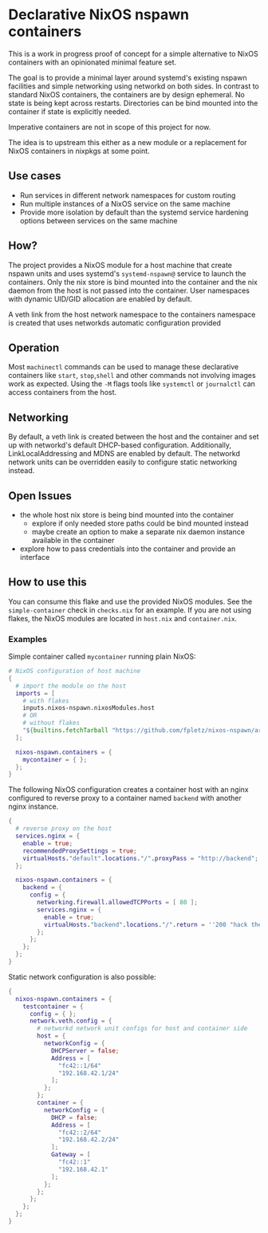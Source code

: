 # Declarative NixOS nspawn containers

This is a work in progress proof of concept for a simple alternative to NixOS containers
with an opinionated minimal feature set.

The goal is to provide a minimal layer around systemd's existing nspawn facilities
and simple networking using networkd on both sides. In contrast to standard NixOS containers,
the containers are by design ephemeral. No state is being kept across restarts. Directories
can be bind mounted into the container if state is explicitly needed.

Imperative containers are not in scope of this project for now.

The idea is to upstream this either as a new module or a replacement for NixOS containers in
nixpkgs at some point.

## Use cases

* Run services in different network namespaces for custom routing
* Run multiple instances of a NixOS service on the same machine
* Provide more isolation by default than the systemd service hardening options between services on the same machine

## How?

The project provides a NixOS module for a host machine that create nspawn units and uses
systemd's `systemd-nspawn@` service to launch the containers. Only the nix store is bind
mounted into the container and the nix daemon from the host is not passed into the container. 
User namespaces with dynamic UID/GID allocation are enabled by default.

A veth link from the host network namespace to the containers namespace is created that uses
networkds automatic configuration provided 

## Operation

Most `machinectl` commands can be used to manage these declarative containers like `start`,
`stop`,`shell` and other commands not involving images work as expected. Using the `-M`
flags tools like `systemctl` or `journalctl` can access containers from the host.

## Networking

By default, a veth link is created between the host and the container and set up with networkd's
default DHCP-based configuration. Additionally, LinkLocalAddressing and MDNS are enabled by default.
The networkd network units can be overridden easily to configure static networking instead.

## Open Issues

* the whole host nix store is being bind mounted into the container
  * explore if only needed store paths could be bind mounted instead
  * maybe create an option to make a separate nix daemon instance available in the container
* explore how to pass credentials into the container and provide an interface

## How to use this

You can consume this flake and use the provided NixOS modules. See the `simple-container` check
in `checks.nix` for an example. If you are not using flakes, the NixOS modules are located in
`host.nix` and `container.nix`.

### Examples

Simple container called `mycontainer` running plain NixOS:

```nix
# NixOS configuration of host machine
{
  # import the module on the host
  imports = [
    # with flakes
    inputs.nixos-nspawn.nixosModules.host
    # OR
    # without flakes
    "${builtins.fetchTarball "https://github.com/fpletz/nixos-nspawn/archive/main.tar.gz"}/host.nix"
  ];

  nixos-nspawn.containers = {
    mycontainer = { };
  };
}
```

The following NixOS configuration creates a container host with an nginx configured to reverse proxy
to a container named `backend` with another nginx instance.

```nix
{
  # reverse proxy on the host
  services.nginx = {
    enable = true;
    recommendedProxySettings = true;
    virtualHosts."default".locations."/".proxyPass = "http://backend";
  };

  nixos-nspawn.containers = {
    backend = {
      config = {
        networking.firewall.allowedTCPPorts = [ 80 ];
        services.nginx = {
          enable = true;
          virtualHosts."backend".locations."/".return = ''200 "hack the planet"'';
        };
      };
    };
  };
}
```

Static network configuration is also possible:

```nix
{
  nixos-nspawn.containers = {
    testcontainer = {
      config = { };
      network.veth.config = {
        # networkd network unit configs for host and container side
        host = {
          networkConfig = {
            DHCPServer = false;
            Address = [
              "fc42::1/64"
              "192.168.42.1/24"
            ];
          };
        };
        container = {
          networkConfig = {
            DHCP = false;
            Address = [
              "fc42::2/64"
              "192.168.42.2/24"
            ];
            Gateway = [
              "fc42::1"
              "192.168.42.1"
            ];
          };
        };
      };
    };
  };
}
```
